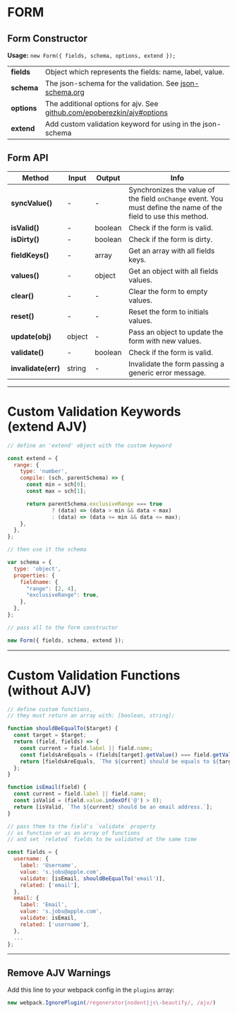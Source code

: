 # FORM

## Form Constructor

**Usage:** `new Form({ fields, schema, options, extend });`

|   |   |
|---|---|
| **fields**    | Object which represents the fields: name, label, value. |
| **schema**    | The json-schema for the validation. See [json-schema.org](http://json-schema.org) |
| **options**   | The additional options for ajv. See [github.com/epoberezkin/ajv#options](https://github.com/epoberezkin/ajv#options) |
| **extend**    | Add custom validation keyword for using in the json-schema |

## Form API

| Method | Input | Output | Info |
|---|---|---|---|
| **syncValue()** | - | - | Synchronizes the value of the field `onChange` event. You must define the name of the field to use this method. |
| **isValid()** | - | boolean | Check if the form is valid. |
| **isDirty()** | - | boolean  | Check if the form is dirty. |
| **fieldKeys()** | - | array | Get an array with all fields keys. |
| **values()** | - | object | Get an object with all fields values. |
| **clear()** | - | - | Clear the form to empty values. |
| **reset()** | - | - | Reset the form to initials values. |
| **update(obj)** | object | - | Pass an object to update the form with new values. |
| **validate()** | - | boolean | Check if the form is valid. |
| **invalidate(err)** | string | - | Invalidate the form passing a generic error message. |


---

# Custom Validation Keywords (extend AJV)

```javascript
// define an 'extend' object with the custom keyword

const extend = {
  range: {
    type: 'number',
    compile: (sch, parentSchema) => {
      const min = sch[0];
      const max = sch[1];

      return parentSchema.exclusiveRange === true
              ? (data) => (data > min && data < max)
              : (data) => (data >= min && data <= max);
    },
  },
};

// then use it the schema

var schema = {
  type: 'object',
  properties: {
    fieldname: {
      "range": [2, 4],
      "exclusiveRange": true,
    },
  },
};

// pass all to the form constructor

new Form({ fields, schema, extend });

```

---

# Custom Validation Functions (without AJV)

```javascript
// define custom functions,
// they must return an array with: [boolean, string];

function shouldBeEqualTo($target) {
  const target = $target;
  return (field, fields) => {
    const current = field.label || field.name;
    const fieldsAreEquals = (fields[target].getValue() === field.getValue());
    return [fieldsAreEquals, `The ${current} should be equals to ${target}`];
  };
}

function isEmail(field) {
  const current = field.label || field.name;
  const isValid = (field.value.indexOf('@') > 0);
  return [isValid, `The ${current} should be an email address.`];
}

// pass them to the field's `validate` property
// as function or as an array of functions
// and set `related` fields to be validated at the same time

const fields = {
  username: {
    label: 'Username',
    value: 's.jobs@apple.com',
    validate: [isEmail, shouldBeEqualTo('email')],
    related: ['email'],
  },
  email: {
    label: 'Email',
    value: 's.jobs@apple.com',
    validate: isEmail,
    related: ['username'],
  },
  ...
};
```

---

## Remove AJV Warnings

Add this line to your webpack config in the `plugins` array:

```javascript
new webpack.IgnorePlugin(/regenerator|nodent|js\-beautify/, /ajv/)
```
